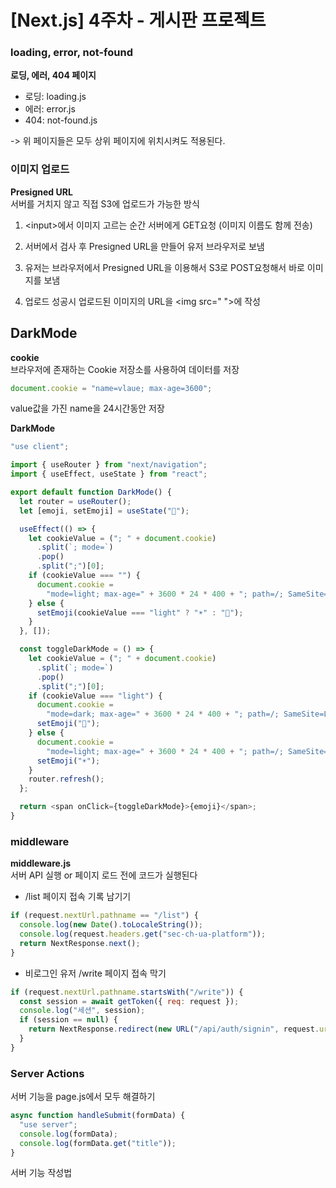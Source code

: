 # [Next.js] 4주차 - 게시판 프로젝트

### loading, error, not-found

**로딩, 에러, 404 페이지**

- 로딩: loading.js
- 에러: error.js
- 404: not-found.js

-> 위 페이지들은 모두 상위 페이지에 위치시켜도 적용된다.

### 이미지 업로드

**Presigned URL**  
서버를 거치지 않고 직접 S3에 업로드가 가능한 방식

1. \<input>에서 이미지 고르는 순간 서버에게 GET요청
   (이미지 이름도 함께 전송)

2. 서버에서 검사 후 Presigned URL을 만들어 유저 브라우저로 보냄

3. 유저는 브라우저에서 Presigned URL을 이용해서 S3로 POST요청해서 바로 이미지를 보냄

4. 업로드 성공시 업로드된 이미지의 URL을 \<img src=" ">에 작성

## DarkMode

**cookie**  
브라우저에 존재하는 Cookie 저장소를 사용하여 데이터를 저장

```javascript
document.cookie = "name=vlaue; max-age=3600";
```

value값을 가진 name을 24시간동안 저장

**DarkMode**

```javascript
"use client";

import { useRouter } from "next/navigation";
import { useEffect, useState } from "react";

export default function DarkMode() {
  let router = useRouter();
  let [emoji, setEmoji] = useState("🌙");

  useEffect(() => {
    let cookieValue = ("; " + document.cookie)
      .split(`; mode=`)
      .pop()
      .split(";")[0];
    if (cookieValue === "") {
      document.cookie =
        "mode=light; max-age=" + 3600 * 24 * 400 + "; path=/; SameSite=Lax";
    } else {
      setEmoji(cookieValue === "light" ? "☀️" : "🌙");
    }
  }, []);

  const toggleDarkMode = () => {
    let cookieValue = ("; " + document.cookie)
      .split(`; mode=`)
      .pop()
      .split(";")[0];
    if (cookieValue === "light") {
      document.cookie =
        "mode=dark; max-age=" + 3600 * 24 * 400 + "; path=/; SameSite=Lax";
      setEmoji("🌙");
    } else {
      document.cookie =
        "mode=light; max-age=" + 3600 * 24 * 400 + "; path=/; SameSite=Lax";
      setEmoji("☀️");
    }
    router.refresh();
  };

  return <span onClick={toggleDarkMode}>{emoji}</span>;
}
```

### middleware

**middleware.js**  
서버 API 실행 or 페이지 로드 전에 코드가 실행된다

- /list 페이지 접속 기록 남기기

```javascript
if (request.nextUrl.pathname == "/list") {
  console.log(new Date().toLocaleString());
  console.log(request.headers.get("sec-ch-ua-platform"));
  return NextResponse.next();
}
```

- 비로그인 유저 /write 페이지 접속 막기

```javascript
if (request.nextUrl.pathname.startsWith("/write")) {
  const session = await getToken({ req: request });
  console.log("세션", session);
  if (session == null) {
    return NextResponse.redirect(new URL("/api/auth/signin", request.url));
  }
}
```

### Server Actions

서버 기능을 page.js에서 모두 해결하기

```javascript
async function handleSubmit(formData) {
  "use server";
  console.log(formData);
  console.log(formData.get("title"));
}
```
서버 기능 작성법
